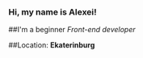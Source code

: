 ### Hi, my name is **Alexei**!

##I'm a beginner *Front-end developer*

##Location: **Ekaterinburg**
